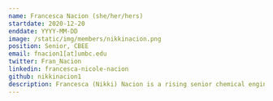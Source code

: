 ```yaml
---
name: Francesca Nacion (she/her/hers)
startdate: 2020-12-20
enddate: YYYY-MM-DD
image: /static/img/members/nikkinacion.png
position: Senior, CBEE 
email: fnacion1[at]umbc.edu
twitter: Fran_Nacion
linkedin: francesca-nicole-nacion
github: nikkinacion1
description: Francesca (Nikki) Nacion is a rising senior chemical engineering major on the traditional track with a mathematics minor. She is passionate about computational/machine learning research and hopes to apply it to chemical energy. During her free time, she enjoys running and playing tennis. 
---
```

